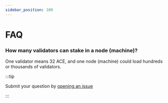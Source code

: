 ```yaml
---
sidebar_position: 100
---
```


# FAQ

### How many validators can stake in a node (machine)?

One validator means 32 ACE, and one node (machine) could load hundreds or thousands of validators.

:::tip

Submit your question by [opening an issue](https://github.com/OpenFusionist/staking-docs/issues)

:::
